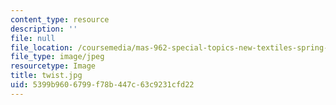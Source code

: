 ```yaml
---
content_type: resource
description: ''
file: null
file_location: /coursemedia/mas-962-special-topics-new-textiles-spring-2010/5399b9606799f78b447c63c9231cfd22_twist.jpg
file_type: image/jpeg
resourcetype: Image
title: twist.jpg
uid: 5399b960-6799-f78b-447c-63c9231cfd22
---
```

